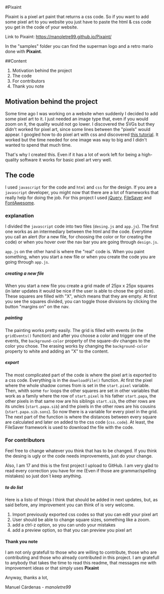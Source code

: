 #Pixaint

Pixaint is a pixel art paint that returns a css code. So if you want to add some pixel art to you website you just have to paste the html & css code you get in the code of your website.

Link to Pixaint: https://manoletre99.github.io/Pixaint/

In the "samples" folder you can find the superman logo and a retro mario done with **Pixaint**.

##Content

1. Motivation behind the project
2. The code
3. For contributors
4. Thank you note

## Motivation behind the project

Some time ago I was working on a website when suddenly I decided to add some pixel art to it. I just needed an image type that, even if you would zoom on it, the quality would not go lower. I discovered the SVGs but they didn't worked for pixel art, since some lines between the "pixels" would appear. I googled how to do pixel art with css and discovered [this tutorial](https://coderwall.com/p/0lb-qq/pixel-art-without-images). It worked but the time needed for one image was way to big and I didn't wanted to spend that much time.

That's why I created this. Even if it has a lot of work left for being a high-quality software it works for basic pixel art very well.

## The code

I used ```javascript``` for the code and ```html``` and ```css``` for the design. If you are a ```javascript``` developer, you might now that there are a lot of frameworks that really help for doing the job. For this project I used [jQuery](https://jquery.com/), [FileSaver](https://github.com/eligrey/FileSaver.js/) and [FontAwesome](http://fontawesome.io/).

### explanation

I divided the ```javascript``` code into two files (```desing.js``` and ```app.js```). The first one works as an intermediary between the html and the code. Everytime you call an alert (for a new file, for choosing the color or for creating the code) or when you hover over the nav bar you are going through ```design.js```.

```app.js``` on the other hand is where the "real" code is. When you paint something, when you start a new file or when you create the code you are going through ```app.js```.

##### creating a new file
When you start a new file you create a grid made of 25px x 25px squares (in later updates it would be nice if the user is able to chose the grid size). These squares are filled with "X", which means that they are empty. At first you see the squares divided, you can toggle those divisions by clicking the button "margins on" on the nav.

##### painting
The painting works pretty easily. The grid is filled with events (in the ```gridEvents()``` function) and after you choose a color and trigger one of the events, the ```background-color``` property of the square-div changes to the color you chose. The erasing works by changing the ```background-color``` property to white and adding an "X" to the content.

##### export
The most complicated part of the code is where the pixel art is exported to a css code. Everything is in the ```downloadFile()``` function. At first the pixel where the whole shadow comes from is set in the ```start.pixel``` variable. Then, whith some ```for``` loops the other squares are set in other variables that work as a family where the row of ```start.pixel``` is his father ```start.papa```, the other pixels in that same row are his siblings ```start.sib```, the other rows are its uncles (```start.papa.sib```) and the pixels in the other rows are his cousins (```start.papa.sib.sons```). So now there is a variable for every pixel in the grid. The next part of the function is where the distances between every square are calculated and later on added to the css code (```css.code```). At least, the FileSaver framework is used to download the file with the code.

### For contributors

Feel free to change whatever you think that has to be changed. If you think the desing is ugly or the code needs improvements, just do your change.

Also, I am 17 and this is the first project I upload to GitHub. I am very glad to read every correction you have for me (Even if those are grammar/spelling mistakes) so just don´t keep anything.

##### to do list

Here is a listo of things I think that should be added in next updates, but, as said before, any improvement you can think of is very welcome.

1. Import previously exported css codes so that you can edit your pixel art
2. User should be able to change square sizes, something like a zoom.
3. add a ctrl-z option, so you can undo your mistakes
4. add a preview option, so that you can preview you pixel art

#### Thank you note

I am not only gratefull to those who are willing to contribute, those who are contributing and those who already contributed in this project. I am gratefull to anybody that takes the time to read this readme, that messages me with improvement ideas or that simply uses **Pixaint**

Anyway, thanks a lot,

Manuel Cárdenas - *manoletre99*
